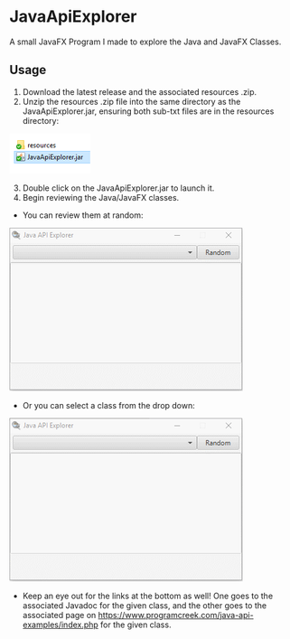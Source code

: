 # JavaApiExplorer
A small JavaFX Program I made to explore the Java and JavaFX Classes.

## Usage

1. Download the latest release and the associated resources .zip.
2. Unzip the resources .zip file into the same directory as the JavaApiExplorer.jar, ensuring both sub-txt files are in the resources directory:

  ![](images/Same_Dir.PNG)
  
3. Double click on the JavaApiExplorer.jar to launch it.
4. Begin reviewing the Java/JavaFX classes.
  * You can review them at random:
  
  ![](images/Random.gif)
  
  * Or you can select a class from the drop down:
  
  ![](images/Drop_Down.gif)
  
  * Keep an eye out for the links at the bottom as well! One goes to the associated Javadoc for the given class, and the other goes to the associated page on https://www.programcreek.com/java-api-examples/index.php for the given class.
  
